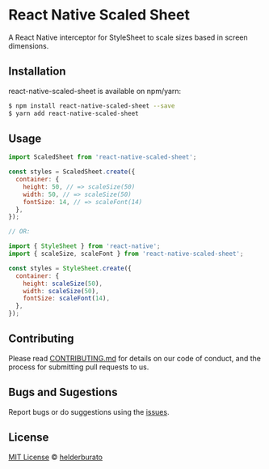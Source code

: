 # React Native Scaled Sheet

A React Native interceptor for StyleSheet to scale sizes based in screen dimensions.

## Installation

react-native-scaled-sheet is available on npm/yarn:

```bash
$ npm install react-native-scaled-sheet --save
$ yarn add react-native-scaled-sheet
```

## Usage

```js
import ScaledSheet from 'react-native-scaled-sheet';

const styles = ScaledSheet.create({
  container: {
    height: 50, // => scaleSize(50)
    width: 50, // => scaleSize(50)
    fontSize: 14, // => scaleFont(14)
  },
});

// OR:

import { StyleSheet } from 'react-native';
import { scaleSize, scaleFont } from 'react-native-scaled-sheet';

const styles = StyleSheet.create({
  container: {
    height: scaleSize(50),
    width: scaleSize(50),
    fontSize: scaleFont(14),
  },
});
```

## Contributing

Please read [CONTRIBUTING.md](CONTRIBUTING.md) for details on our code of conduct, and the process for submitting pull requests to us.

## Bugs and Sugestions

Report bugs or do suggestions using the [issues](https://github.com/helderburato/react-native-scaled-sheet/issues).

## License

[MIT License](LICENSE) © [helderburato](https://github.com/helderburato)
